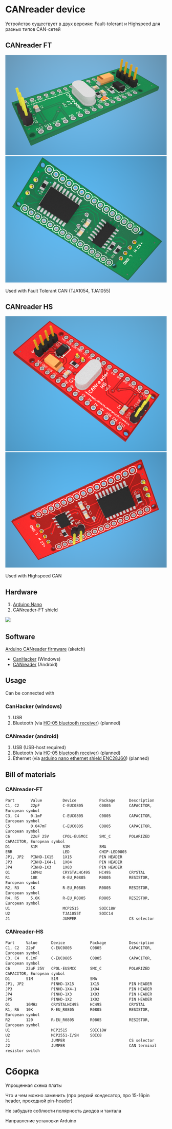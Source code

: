 # CANreader device 

Устройство существует в двух версиях: Fault-tolerant и Highspeed для разных типов CAN-сетей

## CANreader FT

![](../i/ft-top.png)
![](../i/ft-bottom.png)

Used with Fault Tolerant CAN (TJA1054, TJA1055)

## CANreader HS

![](../i/hs-top.png)
![](../i/hs-bottom.png)

Used with Highspeed CAN

## Hardware

1. [Arduino Nano](https://www.arduino.cc/en/Main/ArduinoBoardNano)
2. CANreader-FT shield

![](https://www.arduino.cc/en/uploads/Main/ArduinoNanoFront_3_sm.jpg)

## Software

[Arduino CANreader firmware](https://github.com/autowp/can-usb) (sketch) 

 - [CanHacker](http://www.mictronics.de/projects/usb-can-bus/) (Windows)
 - [CANreader](https://play.google.com/store/apps/details?id=com.autowp.canreader) (Android)

## Usage

Can be connected with

### CanHacker (windows)

1. USB
2. Bluetooth (via [HC-05 bluetooth receiver](http://www.ebay.com/sch/i.html?_nkw=HC-05%20bluetooth)) (planned)

### CANreader (android)

1. USB (USB-host required)
2. Bluetooth (via [HC-05 bluetooth receiver](http://www.ebay.com/sch/i.html?_nkw=HC-05%20bluetooth)) (planned)
3. Ethernet (via [arduino nano ethernet shield ENC28J60](http://www.ebay.com/sch/i.html?_nkw=arduino+nano+ENC28J60)) (planned)

## Bill of materials

### CANreader-FT

```
Part       Value         Device          Package      Description
C1, C2     22pF          C-EUC0805       C0805        CAPACITOR, European symbol
C3, C4     0.1mF         C-EUC0805       C0805        CAPACITOR, European symbol
C5         0.047mF       C-EUC0805       C0805        CAPACITOR, European symbol
C6         22uF 25V      CPOL-EUSMCC     SMC_C        POLARIZED CAPACITOR, European symbol
D1         S1M           S1M             SMA
ERR                      LED             CHIP-LED0805 
JP1, JP2   PINHD-1X15    1X15            PIN HEADER
JP3        PINHD-1X4-1   1X04            PIN HEADER
JP4        PINHD-1X3     1X03            PIN HEADER
Q1         16MHz         CRYSTALHC49S    HC49S        CRYSTAL
R1         10K           R-EU_R0805      R0805        RESISTOR, European symbol
R2, R3     1K            R-EU_R0805      R0805        RESISTOR, European symbol
R4, R5     5,6K          R-EU_R0805      R0805        RESISTOR, European symbol
U1                       MCP2515         SOIC18W
U2                       TJA1055T        SOIC14
J1                       JUMPER                       CS selector
```

### CANreader-HS

```
Part     Value      Device           Package          Description
C1, C2   22pF       C-EUC0805        C0805            CAPACITOR, European symbol
C3, C4   0.1mF      C-EUC0805        C0805            CAPACITOR, European symbol
C6       22uF 25V   CPOL-EUSMCC      SMC_C            POLARIZED CAPACITOR, European symbol
D1       S1M        S1M              SMA
JP1, JP2            PINHD-1X15       1X15             PIN HEADER
JP3                 PINHD-1X4-1      1X04             PIN HEADER
JP4                 PINHD-1X3        1X03             PIN HEADER
JP5                 PINHD-1X2        1X02             PIN HEADER
Q1       16MHz      CRYSTALHC49S     HC49S            CRYSTAL
R1, R6   10K        R-EU_R0805       R0805            RESISTOR, European symbol
R2       120        R-EU_R0805       R0805            RESISTOR, European symbol
U1                  MCP2515          SOIC18W
U2                  MCP2551-I/SN     SOIC8
J1                  JUMPER                            CS selector
J2                  JUMPER                            CAN terminal resistor switch
```

# Сборка

Упрощенная схема платы

Что и чем можно заменить (про редкий кондесатор, про 15-16pin header, проходной pin-header)

Не забудьте соблюсти полярность диодов и тантала

Направление установки Arduino